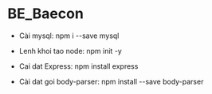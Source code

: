 # BE_Baecon
- Cài mysql: 
	npm i --save mysql

- Lenh khoi tao node:
	npm init -y
	
- Cai dat Express:
	npm install express

- Cài dat goi body-parser:
	npm install --save body-parser